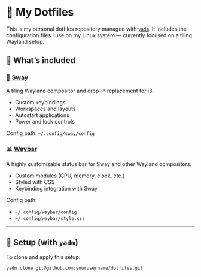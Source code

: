 # 🧩 My Dotfiles

This is my personal dotfiles repository managed with [`yadm`](https://yadm.io/). It includes the configuration files I use on my Linux system — currently focused on a tiling Wayland setup.

## 📁 What’s included

### 🌅 [Sway](https://github.com/swaywm/sway)
A tiling Wayland compositor and drop-in replacement for i3.

- Custom keybindings
- Workspaces and layouts
- Autostart applications
- Power and lock controls

Config path: `~/.config/sway/config`

### 📊 [Waybar](https://github.com/Alexays/Waybar)
A highly customizable status bar for Sway and other Wayland compositors.

- Custom modules (CPU, memory, clock, etc.)
- Styled with CSS
- Keybinding integration with Sway

Config path:  
- `~/.config/waybar/config`  
- `~/.config/waybar/style.css`

---

## 🚀 Setup (with `yadm`)

To clone and apply this setup:

```bash
yadm clone git@github.com:yourusername/dotfiles.git
